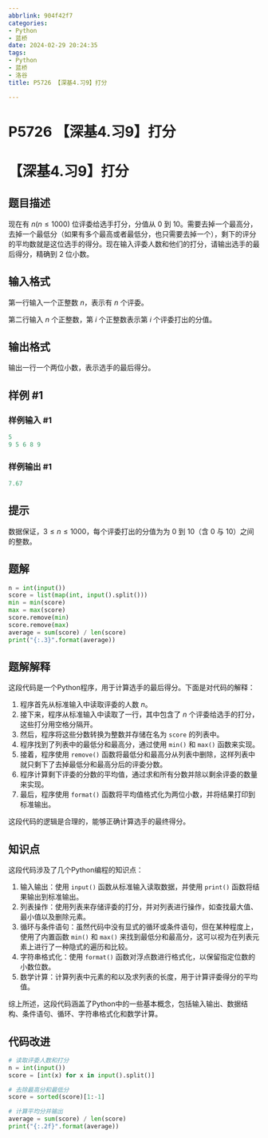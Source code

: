 ```yaml
---
abbrlink: 904f42f7
categories:
- Python
- 蓝桥
date: 2024-02-29 20:24:35
tags:
- Python
- 蓝桥
- 洛谷
title: P5726 【深基4.习9】打分

---
```


# P5726 【深基4.习9】打分

# 【深基4.习9】打分

## 题目描述

现在有 $n(n \le 1000)$ 位评委给选手打分，分值从 $0$ 到 $10$。需要去掉一个最高分，去掉一个最低分（如果有多个最高或者最低分，也只需要去掉一个），剩下的评分的平均数就是这位选手的得分。现在输入评委人数和他们的打分，请输出选手的最后得分，精确到 $2$ 位小数。

## 输入格式

第一行输入一个正整数 $n$，表示有 $n$ 个评委。

第二行输入 $n$ 个正整数，第 $i$ 个正整数表示第 $i$ 个评委打出的分值。

## 输出格式

输出一行一个两位小数，表示选手的最后得分。

## 样例 #1

### 样例输入 #1

```python
5
9 5 6 8 9
```

### 样例输出 #1

```python
7.67
```

## 提示

数据保证，$3 \leq n \leq 1000$，每个评委打出的分值为为 $0$ 到 $10$（含 $0$ 与 $10$）之间的整数。

## 题解

```python
n = int(input())
score = list(map(int, input().split()))
min = min(score)
max = max(score)
score.remove(min)
score.remove(max)
average = sum(score) / len(score)
print("{:.3}".format(average))
```

## 题解解释

这段代码是一个Python程序，用于计算选手的最后得分。下面是对代码的解释：

1. 程序首先从标准输入中读取评委的人数 $n$。
2. 接下来，程序从标准输入中读取了一行，其中包含了 $n$ 个评委给选手的打分，这些打分用空格分隔开。
3. 然后，程序将这些分数转换为整数并存储在名为 `score` 的列表中。
4. 程序找到了列表中的最低分和最高分，通过使用 `min()` 和 `max()` 函数来实现。
5. 接着，程序使用 `remove()` 函数将最低分和最高分从列表中删除，这样列表中就只剩下了去掉最低分和最高分后的评委分数。
6. 程序计算剩下评委的分数的平均值，通过求和所有分数并除以剩余评委的数量来实现。
7. 最后，程序使用 `format()` 函数将平均值格式化为两位小数，并将结果打印到标准输出。

这段代码的逻辑是合理的，能够正确计算选手的最终得分。

## 知识点

这段代码涉及了几个Python编程的知识点：

1. 输入输出：使用 `input()` 函数从标准输入读取数据，并使用 `print()` 函数将结果输出到标准输出。
2. 列表操作：使用列表来存储评委的打分，并对列表进行操作，如查找最大值、最小值以及删除元素。
3. 循环与条件语句：虽然代码中没有显式的循环或条件语句，但在某种程度上，使用了内置函数 `min()` 和 `max()` 来找到最低分和最高分，这可以视为在列表元素上进行了一种隐式的遍历和比较。
4. 字符串格式化：使用 `format()` 函数对浮点数进行格式化，以保留指定位数的小数位数。
5. 数学计算：计算列表中元素的和以及求列表的长度，用于计算评委得分的平均值。

综上所述，这段代码涵盖了Python中的一些基本概念，包括输入输出、数据结构、条件语句、循环、字符串格式化和数学计算。

## 代码改进

```python
# 读取评委人数和打分
n = int(input())
score = [int(x) for x in input().split()]

# 去除最高分和最低分
score = sorted(score)[1:-1]

# 计算平均分并输出
average = sum(score) / len(score)
print("{:.2f}".format(average))
```
